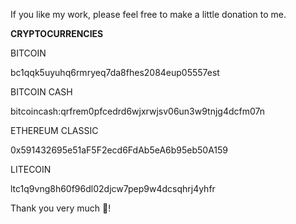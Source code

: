 If you like my work, please feel free to make a little donation to me.

**CRYPTOCURRENCIES**

BITCOIN

bc1qqk5uyuhq6rmryeq7da8fhes2084eup05557est

BITCOIN CASH

bitcoincash:qrfrem0pfcedrd6wjxrwjsv06un3w9tnjg4dcfm07n

ETHEREUM CLASSIC

0x591432695e51aF5F2ecd6FdAb5eA6b95eb50A159

LITECOIN

ltc1q9vng8h60f96dl02djcw7pep9w4dcsqhrj4yhfr




Thank you very much 🙂!
